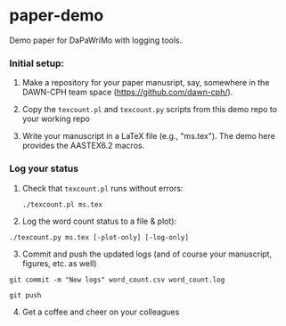 # paper-demo
Demo paper for DaPaWriMo with logging tools.

### Initial setup: 

1) Make a repository for your paper manusript, say, somewhere in the DAWN-CPH team space (https://github.com/dawn-cph/).

2) Copy the `texcount.pl` and `texcount.py` scripts from this demo repo to your working repo

3) Write your manuscript in a LaTeX file (e.g., "ms.tex").  The demo here provides the AASTEX6.2 macros.

### Log your status

1) Check that `texcount.pl` runs without errors:

   `./texcount.pl ms.tex`
   
2) Log the word count status to a file & plot):

  `./texcount.py ms.tex [-plot-only] [-log-only]`
  
3) Commit and push the updated logs (and of course your manuscript, figures, etc. as well)

  `git commit -m "New logs" word_count.csv word_count.log`
  
  `git push`

4) Get a coffee and cheer on your colleagues
  
